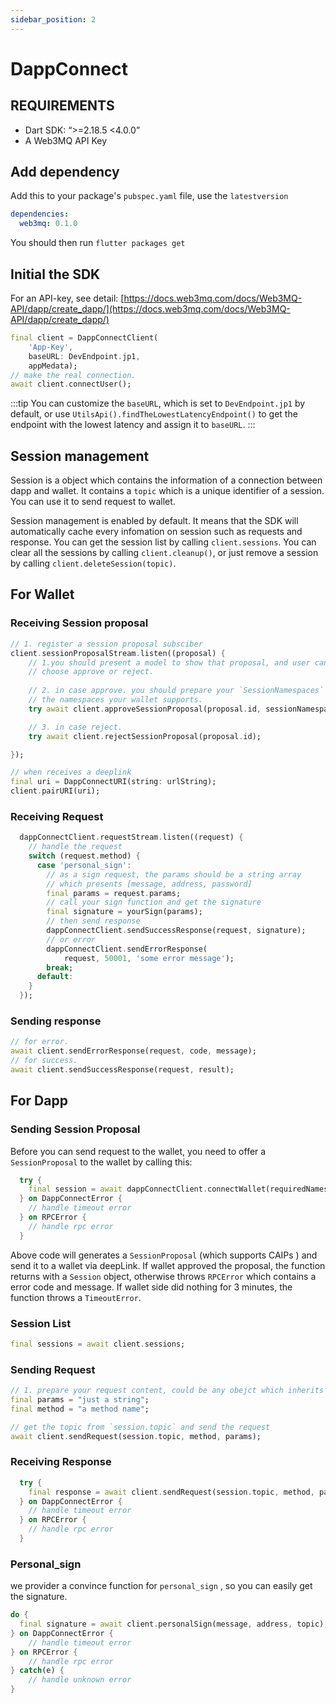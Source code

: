 ```yaml
---
sidebar_position: 2
---
```


# DappConnect

## REQUIREMENTS

- Dart SDK:  “>=2.18.5 <4.0.0”
- A Web3MQ API Key

## Add dependency

Add this to your package's `pubspec.yaml` file, use the `latestversion`

```yaml
dependencies:
  web3mq: 0.1.0
```

You should then run `flutter packages get`

## Initial the SDK

For an API-key, see detail:  [https://docs.web3mq.com/docs/Web3MQ-API/dapp/create_dapp/](https://docs.web3mq.com/docs/Web3MQ-API/dapp/create_dapp/)  

```dart
final client = DappConnectClient(
    'App-Key',
    baseURL: DevEndpoint.jp1,
    appMedata);
// make the real connection.
await client.connectUser();
```

:::tip
 You can customize the `baseURL`, which is set to `DevEndpoint.jp1` by default, or use `UtilsApi().findTheLowestLatencyEndpoint()` to get the endpoint with the lowest latency and assign it to `baseURL`.
:::

## Session management

Session is a object which contains the information of a connection between dapp and wallet. It contains a `topic` which is a unique identifier of a session. You can use it to send request to wallet.

Session management is enabled by default. It means that the SDK will automatically cache every infomation on session such as requests and response. You can get the session list by calling `client.sessions`. You can clear all the sessions by calling `client.cleanup()`, or just remove a session by calling `client.deleteSession(topic)`.

## For Wallet

### Receiving Session proposal

```dart
// 1. register a session proposal subsciber  
client.sessionProposalStream.listen((proposal) {
    // 1.you should present a model to show that proposal, and user can 
    // choose approve or reject.
  
    // 2. in case approve. you should prepare your `SessionNamespaces` which is 
    // the namespaces your wallet supports.
    try await client.approveSessionProposal(proposal.id, sessionNamespaces);

    // 3. in case reject.
    try await client.rejectSessionProposal(proposal.id);

});

// when receives a deeplink 
final uri = DappConnectURI(string: urlString);
client.pairURI(uri);
```

### Receiving Request

```dart
  dappConnectClient.requestStream.listen((request) {
    // handle the request
    switch (request.method) {
      case 'personal_sign':
        // as a sign request, the params should be a string array
        // which presents [message, address, password]
        final params = request.params;
        // call your sign function and get the signature
        final signature = yourSign(params);
        // then send response
        dappConnectClient.sendSuccessResponse(request, signature);
        // or error
        dappConnectClient.sendErrorResponse(
            request, 50001, 'some error message');
        break;
      default:
    }
  });
```

### Sending response

```dart
// for error.
await client.sendErrorResponse(request, code, message);
// for success.
await client.sendSuccessResponse(request, result);
```

## For Dapp

### Sending Session Proposal

Before you can send request to the wallet, you need to offer a `SessionProposal` to the wallet by calling this:

```dart
  try {
    final session = await dappConnectClient.connectWallet(requiredNamespaces);
  } on DappConnectError {
    // handle timeout error 
  } on RPCError {
    // handle rpc error
  }
```

Above code will generates a `SessionProposal` (which supports CAIPs ) and send it to a wallet via deepLink. If wallet approved the proposal, the function returns with a `Session` object, otherwise throws  `RPCError` which contains a error code and message. If wallet side did nothing for 3 minutes, the function throws a `TimeoutError`.

### Session List

```dart
final sessions = await client.sessions;
```

### Sending Request

```dart
// 1. prepare your request content, could be any obejct which inherits `Codable`
final params = "just a string";
final method = "a method name";

// get the topic from `session.topic` and send the request
await client.sendRequest(session.topic, method, params);
```

### Receiving Response

```dart
  try {
    final response = await client.sendRequest(session.topic, method, params);
  } on DappConnectError {
    // handle timeout error 
  } on RPCError {
    // handle rpc error
  }
```

### Personal_sign

we provider a convince function for `personal_sign` , so you can easily get the signature.

```dart
do {
  final signature = await client.personalSign(message, address, topic);
} on DappConnectError {
    // handle timeout error 
} on RPCError {
    // handle rpc error
} catch(e) {
    // handle unknown error
}
```
